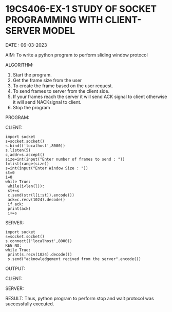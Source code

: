 # 19CS406-EX-1 STUDY OF SOCKET PROGRAMMING WITH CLIENT-SERVER MODEL

DATE : 06-03-2023

AIM:
To write a python program to perform sliding window protocol

ALGORITHM:
1. Start the program.
2. Get the frame size from the user
3. To create the frame based on the user request.
4. To send frames to server from the client side.
5. If your frames reach the server it will send ACK signal to client otherwise it
will send NACKsignal to client.
6. Stop the program

PROGRAM:

CLIENT:
```
import socket
s=socket.socket()
s.bind(('localhost',8000))
s.listen(5)
c,addr=s.accept()
size=int(input("Enter number of frames to send : "))
l=list(range(size))
s=int(input("Enter Window Size : "))
st=0
i=0
while True:
 while(i<len(l)):
 st+=s
 c.send(str(l[i:st]).encode())
 ack=c.recv(1024).decode()
 if ack:
 print(ack)
 i+=s
``` 
SERVER:
```
import socket
s=socket.socket()
s.connect(('localhost',8000))
REG NO:
while True: 
 print(s.recv(1024).decode())
 s.send("acknowledgement recived from the server".encode())
 ```
OUTPUT:

CLIENT:

SERVER:


RESULT:
Thus, python program to perform stop and wait protocol was successfully executed.
